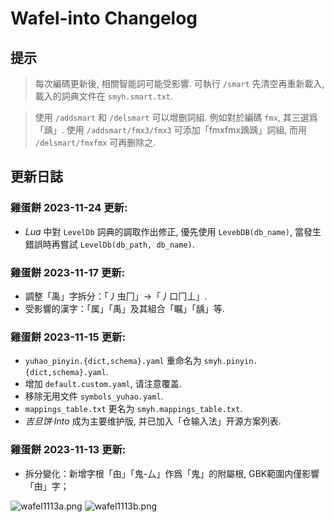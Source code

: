 # Wafel-into Changelog

## 提示

> 每次編碼更新後, 相關智能詞可能受影響.
    可執行 `/smart` 先清空再重新載入, 載入的詞典文件在 `smyh.smart.txt`.

> 使用 `/addsmart` 和 `/delsmart` 可以增删詞組.
    例如對於編碼 `fmx`, 其三選爲「踽」.
    使用 `/addsmart/fmx3/fmx3` 可添加「fmxfmx踽踽」詞組,
    而用 `/delsmart/fmxfmx` 可再删除之.

## 更新日誌

### 雞蛋餅 2023-11-24 更新:

- *Lua* 中對 `LevelDb` 詞典的調取作出修正, 優先使用 `LevebDB(db_name)`, 當發生錯誤時再嘗試 `LevelDb(db_path, db_name)`.

### 雞蛋餅 2023-11-17 更新:

- 調整「禹」字拆分：「丿虫冂」→「丿口冂丄」.
- 受影響的漢字：「属」「禹」及其組合「瞩」「龋」等.

### 雞蛋餅 2023-11-15 更新:

- `yuhao_pinyin.{dict,schema}.yaml` 重命名为 `smyh.pinyin.{dict,schema}.yaml`.
- 增加 `default.custom.yaml`, 请注意覆盖.
- 移除无用文件 `symbols_yuhao.yaml`.
- `mappings_table.txt` 更名为 `smyh.mappings_table.txt`.
- *吉旦饼·Into* 成为主要维护版, 并已加入「仓输入法」开源方案列表.

### 雞蛋餅 2023-11-13 更新:

- 拆分變化：新增字根「甶」「鬼-厶」作爲「鬼」的附屬根, GBK範圍内僅影響「甶」字；

![wafel1113a.png](https://i.postimg.cc/TPXKrc8m/wafel1113a.png)
![wafel1113b.png](https://i.postimg.cc/6pxWS5Hx/wafel1113b.png)
